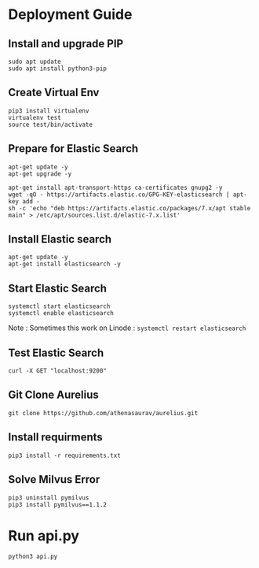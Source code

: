 # Deployment Guide

## Install and upgrade PIP
```
sudo apt update
sudo apt install python3-pip
```
## Create Virtual Env
```
pip3 install virtualenv
virtualenv test
source test/bin/activate
```
## Prepare for Elastic Search
```
apt-get update -y
apt-get upgrade -y

apt-get install apt-transport-https ca-certificates gnupg2 -y
wget -qO - https://artifacts.elastic.co/GPG-KEY-elasticsearch | apt-key add -
sh -c 'echo "deb https://artifacts.elastic.co/packages/7.x/apt stable main" > /etc/apt/sources.list.d/elastic-7.x.list'
```
## Install Elastic search
```
apt-get update -y
apt-get install elasticsearch -y
```
## Start Elastic Search
```
systemctl start elasticsearch
systemctl enable elasticsearch
```
Note : Sometimes this work on Linode : ```systemctl restart elasticsearch```

## Test Elastic Search

```curl -X GET "localhost:9200"```

## Git Clone Aurelius
```git clone https://github.com/athenasaurav/aurelius.git```

## Install requirments
```pip3 install -r requirements.txt```

## Solve Milvus Error
```
pip3 uninstall pymilvus
pip3 install pymilvus==1.1.2
```
# Run api.py
```
python3 api.py
```
